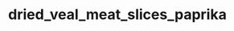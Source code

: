 ---
title: dried_veal_meat_slices_paprika
title_small: Мясные слайсы с телятины сушеные «Паприка»
lang: "ru"

categorie: sun_dried_meat_slices

title_text: "Мясные слайсы с телятины сушеные являются готовым к употреблению питательным мясным блюдом."

layout: products_in_ru
popular: "no"

description: "<p>Мясные слайсы с телятины сушеные являются готовым к употреблению питательным мясным блюдом, которое изготавливается путем засушивания на сертифицированном оборудовании с применением современных технологий до состояния, при котором его дальнейшая порча невозможна. Так как большая часть влаги испаряется продукт становится стабильным и может хранится без охлаждения.</p><p>Сушеное мясо, как поставщик белка — неизменный продукт в меню здорового человека и спортсменов, которые подвергаются физическим нагрузкам.</p><p>Наш продукт занимает особое место в линейке протеиновых продуктов, польза которого заключается в «натуральности». В нем сконцентрированы питательные вещества в естественном виде. Здесь вы не найдете химических вкусовых добавок. Нашими сотрудниками специально для Вас разработаны уникальные композиции натуральных специй, которые придают продукту изысканный вкус и аромат.</p><p>Продукт имеет красно-коричневый цвет, обладает ярким, насыщенным ароматом и богатым вкусом паприки, достаточно плотной консистенцией.  </p><p>Состав: телятина 100%, соль кухонная пищевая, натуральные специи (перец красный (паприка) молотый, перец черный молотый, чеснок сушеный молотый, кориандр молотый).</p>"
permalink: "/ru/products/sun_dried_meat_slices/dried_veal_meat_slices_paprika"
---
